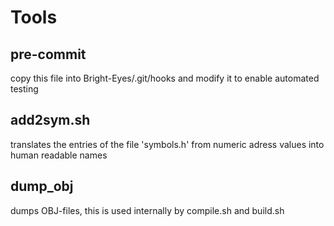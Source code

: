 # Tools

## pre-commit
copy this file into Bright-Eyes/.git/hooks
and modify it to enable automated testing

## add2sym.sh
translates the entries of the file 'symbols.h' from numeric adress
values into human readable names

## dump_obj
dumps OBJ-files, this is used internally by compile.sh and build.sh
